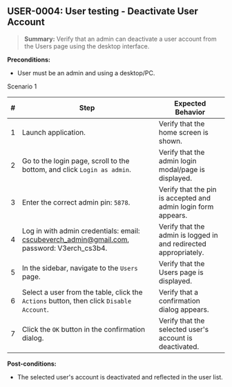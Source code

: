 ## **USER-0004:** User testing - Deactivate User Account

> **Summary:** Verify that an admin can deactivate a user account from the Users page using the desktop interface.

**Preconditions:**

- User must be an admin and using a desktop/PC.

Scenario 1

| #   | Step                                                                                       | Expected Behavior                                                |
| --- | ------------------------------------------------------------------------------------------ | ---------------------------------------------------------------- |
| 1   | Launch application.                                                                        | Verify that the home screen is shown.                            |
| 2   | Go to the login page, scroll to the bottom, and click `Login as admin`.                    | Verify that the admin login modal/page is displayed.             |
| 3   | Enter the correct admin pin: `5878`.                                                       | Verify that the pin is accepted and admin login form appears.    |
| 4   | Log in with admin credentials: email: cscubeverch_admin@gmail.com, password: V3erch_cs3b4. | Verify that the admin is logged in and redirected appropriately. |
| 5   | In the sidebar, navigate to the `Users` page.                                              | Verify that the Users page is displayed.                         |
| 6   | Select a user from the table, click the `Actions` button, then click `Disable Account`.    | Verify that a confirmation dialog appears.                       |
| 7   | Click the `OK` button in the confirmation dialog.                                          | Verify that the selected user's account is deactivated.          |

**Post-conditions:**

- The selected user's account is deactivated and reflected in the user list.
